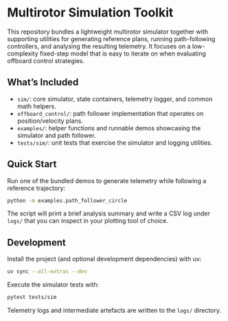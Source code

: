 # Multirotor Simulation Toolkit

This repository bundles a lightweight multirotor simulator together with supporting utilities for generating reference plans, running path-following controllers, and analysing the resulting telemetry. It focuses on a low-complexity fixed-step model that is easy to iterate on when evaluating offboard control strategies.

## What’s Included
- `sim/`: core simulator, state containers, telemetry logger, and common math helpers.
- `offboard_control/`: path follower implementation that operates on position/velocity plans.
- `examples/`: helper functions and runnable demos showcasing the simulator and path follower.
- `tests/sim/`: unit tests that exercise the simulator and logging utilities.

## Quick Start
Run one of the bundled demos to generate telemetry while following a reference trajectory:

```bash
python -m examples.path_follower_circle
```

The script will print a brief analysis summary and write a CSV log under `logs/` that you can inspect in your plotting tool of choice.

## Development
Install the project (and optional development dependencies) with uv:

```bash
uv sync --all-extras --dev
```

Execute the simulator tests with:

```bash
pytest tests/sim
```

Telemetry logs and intermediate artefacts are written to the `logs/` directory.
